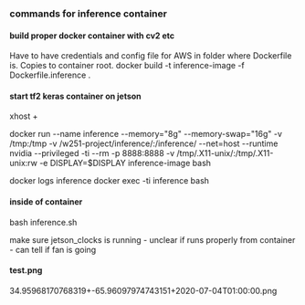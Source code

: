 ### commands for inference container
#### build proper docker container with cv2 etc
Have to have credentials and config file for AWS in folder where Dockerfile is.  Copies to container root.
docker build -t inference-image -f Dockerfile.inference .

#### start tf2 keras container on jetson
xhost +

docker run --name inference --memory="8g" --memory-swap="16g" -v /tmp:/tmp -v /w251-project/inference/:/inference/ --net=host --runtime nvidia --privileged -ti --rm -p 8888:8888 -v /tmp/.X11-unix/:/tmp/.X11-unix:rw -e DISPLAY=$DISPLAY inference-image bash

docker logs inference
docker exec -ti inference bash

#### inside of container
bash inference.sh

make sure jetson_clocks is running - unclear if runs properly from container - can tell if fan is going


#### test.png
34.95968170768319+-65.96097974743151+2020-07-04T01:00:00.png
